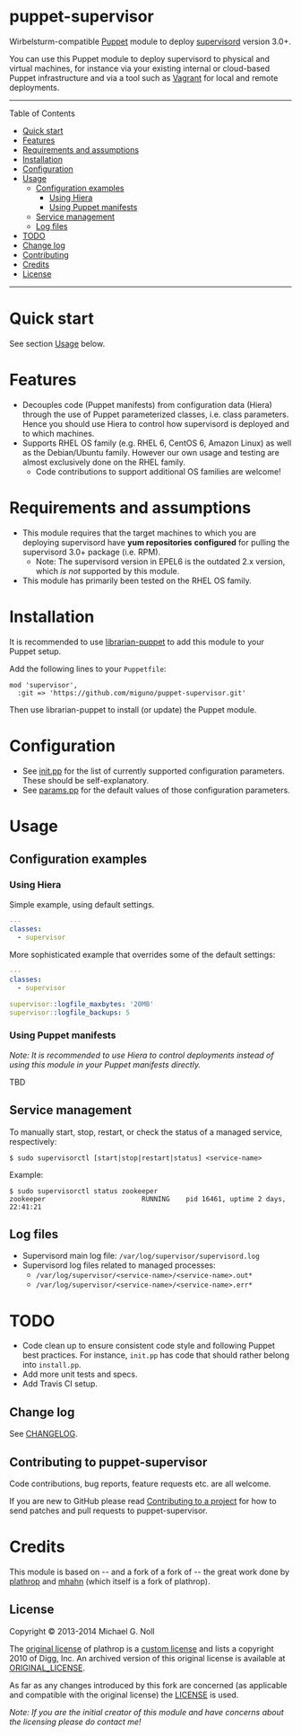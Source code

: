 # puppet-supervisor

Wirbelsturm-compatible [Puppet](http://puppetlabs.com/) module to deploy [supervisord](http://www.supervisord.org/)
version 3.0+.

You can use this Puppet module to deploy supervisord to physical and virtual machines, for instance via your existing
internal or cloud-based Puppet infrastructure and via a tool such as [Vagrant](http://www.vagrantup.com/) for local
and remote deployments.

---

Table of Contents

* <a href="#quickstart">Quick start</a>
* <a href="#features">Features</a>
* <a href="#requirements">Requirements and assumptions</a>
* <a href="#installation">Installation</a>
* <a href="#configuration">Configuration</a>
* <a href="#usage">Usage</a>
    * <a href="#configuration-examples">Configuration examples</a>
        * <a href="#hiera">Using Hiera</a>
        * <a href="#manifests">Using Puppet manifests</a>
    * <a href="#service-management">Service management</a>
    * <a href="#log-files">Log files</a>
* <a href="#todo">TODO</a>
* <a href="#changelog">Change log</a>
* <a href="#contributing">Contributing</a>
* <a href="#credits">Credits</a>
* <a href="#license">License</a>

---

<a name="quickstart"></a>

# Quick start

See section [Usage](#usage) below.


<a name="features"></a>

# Features

* Decouples code (Puppet manifests) from configuration data (Hiera) through the use of Puppet parameterized classes,
  i.e. class parameters.  Hence you should use Hiera to control how supervisord is deployed and to which machines.
* Supports RHEL OS family (e.g. RHEL 6, CentOS 6, Amazon Linux) as well as the Debian/Ubuntu family.  However our
  own usage and testing are almost exclusively done on the RHEL family.
    * Code contributions to support additional OS families are welcome!


<a name="requirements"></a>

# Requirements and assumptions

* This module requires that the target machines to which you are deploying supervisord have **yum repositories**
  **configured** for pulling the supervisord 3.0+ package (i.e. RPM).
    * Note: The supervisord version in EPEL6 is the outdated 2.x version, which _is not_ supported by this module.
* This module has primarily been tested on the RHEL OS family.


<a name="installation"></a>

# Installation

It is recommended to use [librarian-puppet](https://github.com/rodjek/librarian-puppet) to add this module to your
Puppet setup.

Add the following lines to your `Puppetfile`:

```
mod 'supervisor',
  :git => 'https://github.com/miguno/puppet-supervisor.git'
```

Then use librarian-puppet to install (or update) the Puppet module.


<a name="configuration"></a>

# Configuration

* See [init.pp](manifests/init.pp) for the list of currently supported configuration parameters.  These should be self-explanatory.
* See [params.pp](manifests/params.pp) for the default values of those configuration parameters.


<a name="usage"></a>

# Usage


<a name="configuration-examples"></a>

## Configuration examples


<a name="hiera"></a>

### Using Hiera

Simple example, using default settings.

```yaml
---
classes:
  - supervisor
```

More sophisticated example that overrides some of the default settings:

```yaml
---
classes:
  - supervisor

supervisor::logfile_maxbytes: '20MB'
supervisor::logfile_backups: 5
```


<a name="manifests"></a>

### Using Puppet manifests

_Note: It is recommended to use Hiera to control deployments instead of using this module in your Puppet manifests_
_directly._

TBD


<a name="service-management"></a>

## Service management

To manually start, stop, restart, or check the status of a managed service, respectively:

    $ sudo supervisorctl [start|stop|restart|status] <service-name>

Example:

    $ sudo supervisorctl status zookeeper
    zookeeper                        RUNNING    pid 16461, uptime 2 days, 22:41:21


<a name="log-files"></a>

## Log files

* Supervisord main log file: `/var/log/supervisor/supervisord.log`
* Supervisord log files related to managed processes:
    * `/var/log/supervisor/<service-name>/<service-name>.out*`
    * `/var/log/supervisor/<service-name>/<service-name>.err*`


<a name="todo"></a>

# TODO

* Code clean up to ensure consistent code style and following Puppet best practices.
  For instance, `init.pp` has code that should rather belong into `install.pp`.
* Add more unit tests and specs.
* Add Travis CI setup.


<a name="changelog"></a>

## Change log

See [CHANGELOG](CHANGELOG.md).


<a name="contributing"></a>

## Contributing to puppet-supervisor

Code contributions, bug reports, feature requests etc. are all welcome.

If you are new to GitHub please read [Contributing to a project](https://help.github.com/articles/fork-a-repo) for how
to send patches and pull requests to puppet-supervisor.


<a name="credits"></a>

# Credits

This module is based on -- and a fork of a fork of -- the great work done by
[plathrop](https://github.com/plathrop/puppet-module-supervisor) and
[mhahn](https://github.com/mhahn/puppet-supervisor) (which itself is a fork of plathrop).


<a name="license"></a>

## License

Copyright © 2013-2014 Michael G. Noll

The [original license](https://github.com/plathrop/puppet-module-supervisor/blob/master/LICENSE) of plathrop is a
[custom license](https://github.com/plathrop/puppet-module-supervisor/blob/master/LICENSE) and lists a copyright
2010 of Digg, Inc.  An archived version of this original license is available at [ORIGINAL_LICENSE](ORIGINAL_LICENSE).

As far as any changes introduced by this fork are concerned (as applicable and compatible with the original license)
the [LICENSE](LICENSE) is used.

_Note: If you are the initial creator of this module and have concerns about the licensing please do contact me!_

